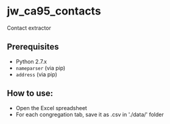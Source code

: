 # jw_ca95_contacts
Contact extractor

## Prerequisites
  * Python 2.7.x
  * ``nameparser`` (via pip)
  * ``address`` (via pip)

## How to use:
  * Open the Excel spreadsheet
  * For each congregation tab, save it as .csv in './data/' folder

